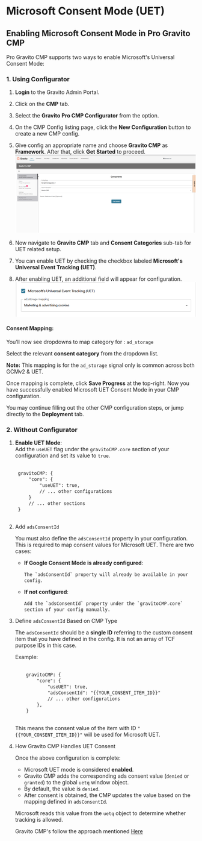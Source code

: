 # Microsoft Consent Mode (UET)

## Enabling Microsoft Consent Mode in Pro Gravito CMP

Pro Gravito CMP supports two ways to enable Microsoft's Universal Consent Mode:

### 1. Using Configurator

1. **Login** to the Gravito Admin Portal.
2. Click on the **CMP** tab.
3. Select the **Gravito Pro CMP Configurator** from the option.
4. On the CMP Config listing page, click the **New Configuration** button to create a new CMP config.
5. Give config an appropriate name and choose **Gravito CMP** as **Framework**. After that, click **Get Started** to proceed.
        ![](../../img/configurator_setup.png)

6. Now navigate to **Gravito CMP** tab and **Consent Categories** sub-tab for UET related setup.
7. You can enable UET by checking the checkbox labeled **Microsoft's Universal Event Tracking (UET)**.
8. After enabling UET, an additional field will appear for configuration.
    ![](../../img/uet_setup.png)

#### Consent Mapping:

You’ll now see dropdowns to map category for : `ad_storage`

Select the relevant **consent category** from the dropdown list.

**Note:** This mapping is for the `ad_storage` signal only is common across both GCMv2 & UET.

Once mapping is complete, click **Save Progress** at the top-right. Now you have successfully enabled Microsoft UET Consent Mode in your CMP configuration.

You may continue filling out the other CMP configuration steps, or jump directly to the **Deployment** tab.

### 2. Without Configurator

1.  **Enable UET Mode**:  
    Add the `useUET` flag under the `gravitoCMP.core` section of your configuration and set its value to `true`.

     <pre><code>
     gravitoCMP: {
         "core": {
             "useUET": true,
             // ... other configurations
         }
         // ... other sections
     }
     </code></pre>

2.  Add `adsConsentId`

    You must also define the `adsConsentId` property in your configuration. This is required to map consent values for Microsoft UET. There are two cases:

    - **If Google Consent Mode is already configured**:

          The `adsConsentId` property will already be available in your config.

    - **If not configured**:

          Add the `adsConsentId` property under the `gravitoCMP.core` section of your config manually.


3.  Define `adsConsentId` Based on CMP Type

    The `adsConsentId` should be a **single ID** referring to the custom consent item that you have defined in the config. It is not an array of TCF purpose IDs in this case.

      Example:
      <pre><code>
        gravitoCMP: {
            "core": {
                "useUET": true,
                "adsConsentId": "{{YOUR_CONSENT_ITEM_ID}}"
                // ... other configurations
            },
        }
      </code></pre>

      This means the consent value of the item with ID `"{{YOUR_CONSENT_ITEM_ID}}"` will be used for Microsoft UET.

4.  How Gravito CMP Handles UET Consent

    Once the above configuration is complete:

    - Microsoft UET mode is considered **enabled**.
    - Gravito CMP adds the corresponding ads consent value (`denied` or `granted`) to the global `uetq` window object.
    - By default, the value is `denied`.
    - After consent is obtained, the CMP updates the value based on the mapping defined in `adsConsentId`.

    Microsoft reads this value from the `uetq` object to determine whether tracking is allowed.

    Gravito CMP's follow the approach mentioned [Here](https://help.ads.microsoft.com/#apex/ads/en/60119/1-500)
